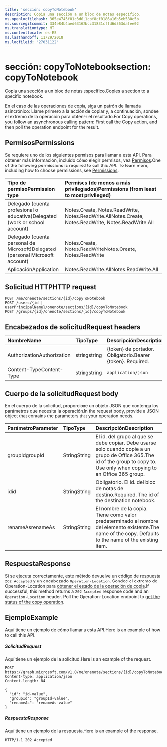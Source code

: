 ```yaml
---
title: 'sección: copyToNotebook'
description: Copia una sección a un bloc de notas específico.
ms.openlocfilehash: 365e4745f01c3d011cbf8cf0186a16b5eb580c5b
ms.sourcegitcommit: 334e84b4aed63162bcc31831cffd6d363dafee02
ms.translationtype: MT
ms.contentlocale: es-ES
ms.lasthandoff: 11/29/2018
ms.locfileid: "27031122"
---
```

# <a name="section-copytonotebook"></a><span data-ttu-id="9fe8d-103">sección: copyToNotebook</span><span class="sxs-lookup"><span data-stu-id="9fe8d-103">section: copyToNotebook</span></span>
<span data-ttu-id="9fe8d-104">Copia una sección a un bloc de notas específico.</span><span class="sxs-lookup"><span data-stu-id="9fe8d-104">Copies a section to a specific notebook.</span></span>

<span data-ttu-id="9fe8d-105">En el caso de las operaciones de copia, siga un patrón de llamada asincrónico:  Llame primero a la acción de copiar y, a continuación, sondee el extremo de la operación para obtener el resultado.</span><span class="sxs-lookup"><span data-stu-id="9fe8d-105">For Copy operations, you follow an asynchronous calling pattern:  First call the Copy action, and then poll the operation endpoint for the result.</span></span>
## <a name="permissions"></a><span data-ttu-id="9fe8d-106">Permisos</span><span class="sxs-lookup"><span data-stu-id="9fe8d-106">Permissions</span></span>
<span data-ttu-id="9fe8d-p101">Se requiere uno de los siguientes permisos para llamar a esta API. Para obtener más información, incluido cómo elegir permisos, vea [Permisos](/graph/permissions-reference).</span><span class="sxs-lookup"><span data-stu-id="9fe8d-p101">One of the following permissions is required to call this API. To learn more, including how to choose permissions, see [Permissions](/graph/permissions-reference).</span></span>

|<span data-ttu-id="9fe8d-109">Tipo de permiso</span><span class="sxs-lookup"><span data-stu-id="9fe8d-109">Permission type</span></span>      | <span data-ttu-id="9fe8d-110">Permisos (de menos a más privilegiados)</span><span class="sxs-lookup"><span data-stu-id="9fe8d-110">Permissions (from least to most privileged)</span></span>              |
|:--------------------|:---------------------------------------------------------|
|<span data-ttu-id="9fe8d-111">Delegado (cuenta profesional o educativa)</span><span class="sxs-lookup"><span data-stu-id="9fe8d-111">Delegated (work or school account)</span></span> | <span data-ttu-id="9fe8d-112">Notes.Create, Notes.ReadWrite, Notes.ReadWrite.All</span><span class="sxs-lookup"><span data-stu-id="9fe8d-112">Notes.Create, Notes.ReadWrite, Notes.ReadWrite.All</span></span>    |
|<span data-ttu-id="9fe8d-113">Delegado (cuenta personal de Microsoft)</span><span class="sxs-lookup"><span data-stu-id="9fe8d-113">Delegated (personal Microsoft account)</span></span> | <span data-ttu-id="9fe8d-114">Notes.Create, Notes.ReadWrite</span><span class="sxs-lookup"><span data-stu-id="9fe8d-114">Notes.Create, Notes.ReadWrite</span></span>    |
|<span data-ttu-id="9fe8d-115">Aplicación</span><span class="sxs-lookup"><span data-stu-id="9fe8d-115">Application</span></span> | <span data-ttu-id="9fe8d-116">Notes.ReadWrite.All</span><span class="sxs-lookup"><span data-stu-id="9fe8d-116">Notes.ReadWrite.All</span></span> |

## <a name="http-request"></a><span data-ttu-id="9fe8d-117">Solicitud HTTP</span><span class="sxs-lookup"><span data-stu-id="9fe8d-117">HTTP request</span></span>
<!-- { "blockType": "ignored" } -->
```http
POST /me/onenote/sections/{id}/copyToNotebook
POST /users/{id | userPrincipalName}/onenote/sections/{id}/copyToNotebook
POST /groups/{id}/onenote/sections/{id}/copyToNotebook
```
## <a name="request-headers"></a><span data-ttu-id="9fe8d-118">Encabezados de solicitud</span><span class="sxs-lookup"><span data-stu-id="9fe8d-118">Request headers</span></span>
| <span data-ttu-id="9fe8d-119">Nombre</span><span class="sxs-lookup"><span data-stu-id="9fe8d-119">Name</span></span>       | <span data-ttu-id="9fe8d-120">Tipo</span><span class="sxs-lookup"><span data-stu-id="9fe8d-120">Type</span></span> | <span data-ttu-id="9fe8d-121">Descripción</span><span class="sxs-lookup"><span data-stu-id="9fe8d-121">Description</span></span>|
|:---------------|:--------|:----------|
| <span data-ttu-id="9fe8d-122">Authorization</span><span class="sxs-lookup"><span data-stu-id="9fe8d-122">Authorization</span></span>  | <span data-ttu-id="9fe8d-123">string</span><span class="sxs-lookup"><span data-stu-id="9fe8d-123">string</span></span>  | <span data-ttu-id="9fe8d-p102">{token} de portador. Obligatorio.</span><span class="sxs-lookup"><span data-stu-id="9fe8d-p102">Bearer {token}. Required.</span></span> |
| <span data-ttu-id="9fe8d-126">Content-Type</span><span class="sxs-lookup"><span data-stu-id="9fe8d-126">Content-Type</span></span> | <span data-ttu-id="9fe8d-127">string</span><span class="sxs-lookup"><span data-stu-id="9fe8d-127">string</span></span> | `application/json` |

## <a name="request-body"></a><span data-ttu-id="9fe8d-128">Cuerpo de la solicitud</span><span class="sxs-lookup"><span data-stu-id="9fe8d-128">Request body</span></span>
<span data-ttu-id="9fe8d-129">En el cuerpo de la solicitud, proporcione un objeto JSON que contenga los parámetros que necesita la operación.</span><span class="sxs-lookup"><span data-stu-id="9fe8d-129">In the request body, provide a JSON object that contains the parameters that your operation needs.</span></span>

| <span data-ttu-id="9fe8d-130">Parámetro</span><span class="sxs-lookup"><span data-stu-id="9fe8d-130">Parameter</span></span>    | <span data-ttu-id="9fe8d-131">Tipo</span><span class="sxs-lookup"><span data-stu-id="9fe8d-131">Type</span></span>   |<span data-ttu-id="9fe8d-132">Descripción</span><span class="sxs-lookup"><span data-stu-id="9fe8d-132">Description</span></span>|
|:---------------|:--------|:----------|
|<span data-ttu-id="9fe8d-133">groupId</span><span class="sxs-lookup"><span data-stu-id="9fe8d-133">groupId</span></span>|<span data-ttu-id="9fe8d-134">String</span><span class="sxs-lookup"><span data-stu-id="9fe8d-134">String</span></span>|<span data-ttu-id="9fe8d-p103">El id. del grupo al que se debe copiar. Debe usarse solo cuando copie a un grupo de Office 365.</span><span class="sxs-lookup"><span data-stu-id="9fe8d-p103">The id of the group to copy to. Use only when copying to an Office 365 group.</span></span>|
|<span data-ttu-id="9fe8d-137">id</span><span class="sxs-lookup"><span data-stu-id="9fe8d-137">id</span></span>|<span data-ttu-id="9fe8d-138">String</span><span class="sxs-lookup"><span data-stu-id="9fe8d-138">String</span></span>|<span data-ttu-id="9fe8d-p104">Obligatorio. El id. del bloc de notas de destino.</span><span class="sxs-lookup"><span data-stu-id="9fe8d-p104">Required. The id of the destination notebook.</span></span> |
|<span data-ttu-id="9fe8d-141">renameAs</span><span class="sxs-lookup"><span data-stu-id="9fe8d-141">renameAs</span></span>|<span data-ttu-id="9fe8d-142">String</span><span class="sxs-lookup"><span data-stu-id="9fe8d-142">String</span></span>|<span data-ttu-id="9fe8d-p105">El nombre de la copia. Tiene como valor predeterminado el nombre del elemento existente.</span><span class="sxs-lookup"><span data-stu-id="9fe8d-p105">The name of the copy. Defaults to the name of the existing item.</span></span> |

## <a name="response"></a><span data-ttu-id="9fe8d-145">Respuesta</span><span class="sxs-lookup"><span data-stu-id="9fe8d-145">Response</span></span>

<span data-ttu-id="9fe8d-p106">Si se ejecuta correctamente, este método devuelve un código de respuesta `202 Accepted` y un encabezado `Operation-Location`. Sondee el extremo de Operation-Location para [obtener el estado de la operación de copia](onenoteoperation-get.md).</span><span class="sxs-lookup"><span data-stu-id="9fe8d-p106">If successful, this method returns a `202 Accepted` response code and an `Operation-Location` header. Poll the Operation-Location endpoint to [get the status of the copy operation](onenoteoperation-get.md).</span></span>

## <a name="example"></a><span data-ttu-id="9fe8d-148">Ejemplo</span><span class="sxs-lookup"><span data-stu-id="9fe8d-148">Example</span></span>
<span data-ttu-id="9fe8d-149">Aquí tiene un ejemplo de cómo llamar a esta API.</span><span class="sxs-lookup"><span data-stu-id="9fe8d-149">Here is an example of how to call this API.</span></span>
##### <a name="request"></a><span data-ttu-id="9fe8d-150">Solicitud</span><span class="sxs-lookup"><span data-stu-id="9fe8d-150">Request</span></span>
<span data-ttu-id="9fe8d-151">Aquí tiene un ejemplo de la solicitud.</span><span class="sxs-lookup"><span data-stu-id="9fe8d-151">Here is an example of the request.</span></span>
<!-- {
  "blockType": "request",
  "name": "section_copytonotebook"
}-->
```http
POST https://graph.microsoft.com/v1.0/me/onenote/sections/{id}/copyToNotebook
Content-type: application/json
Content-length: 84

{
  "id": "id-value",
  "groupId": "groupId-value",
  "renameAs": "renameAs-value"
}
```

##### <a name="response"></a><span data-ttu-id="9fe8d-152">Respuesta</span><span class="sxs-lookup"><span data-stu-id="9fe8d-152">Response</span></span>
<span data-ttu-id="9fe8d-153">Aquí tiene un ejemplo de la respuesta.</span><span class="sxs-lookup"><span data-stu-id="9fe8d-153">Here is an example of the response.</span></span>
<!-- {
  "blockType": "response",
  "truncated": true,
  "@odata.type": "microsoft.graph.onenoteOperation"
} -->
```http
HTTP/1.1 202 Accepted
```

<!-- uuid: 8fcb5dbc-d5aa-4681-8e31-b001d5168d79
2015-10-25 14:57:30 UTC -->
<!-- {
  "type": "#page.annotation",
  "description": "section: copyToNotebook",
  "keywords": "",
  "section": "documentation",
  "tocPath": ""
}-->